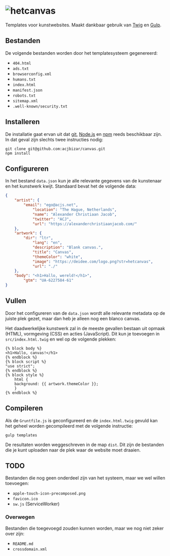 # ![hetcanvas](https://deidee.com/logo.png?str=hetcanvas)

Templates voor kunstwebsites. Maakt dankbaar gebruik van [Twig](https://twig.symfony.com/) en [Gulp](https://gulpjs.com/).

## Bestanden

De volgende bestanden worden door het templatesysteem gegenereerd:

- `404.html`
- `ads.txt`
- `browserconfig.xml`
- `humans.txt`
- `index.html`
- `manifest.json`
- `robots.txt`
- `sitemap.xml`
- `.well-known/security.txt`

## Installeren

De installatie gaat ervan uit dat [git](https://git-scm.com/), [Node.js](https://nodejs.org/) en [npm](https://www.npmjs.com/) reeds beschikbaar zijn. In dat geval zijn slechts twee instructies nodig:

```Shell
git clone git@github.com:acjbizar/canvas.git
npm install
```

## Configureren

In het bestand `data.json` kun je alle relevante gegevens van de kunstenaar en het kunstwerk kwijt. Standaard bevat het de volgende data:

```json
{
    "artist": {
        "email": "ego@acjs.net",
            "location": "The Hague, Netherlands",
            "name": "Alexander Christiaan Jacob",
            "twitter": "ACJ",
            "url": "https://alexanderchristiaanjacob.com/"
    },
    "artwork": {
        "dir": "ltr",
            "lang": "en",
            "description": "Blank canvas.",
            "title": "Canvas",
            "themeColor": "white",
            "image": "https://deidee.com/logo.png?str=hetcanvas",
            "url": "./"
    },
    "body": "<h1>Hallo, wereld!</h1>",
        "gtm": "UA-6227584-61"
}
```

## Vullen

Door het configureren van de `data.json` wordt alle relevante metadata op de juiste plek gezet, maar dan heb je alleen nog een blanco canvas.

Het daadwerkelijke kunstwerk zal in de meeste gevallen bestaan uit opmaak (HTML), vormgeving (CSS) en acties (JavaScript). Dit kun je toevoegen in `src/index.html.twig` en wel op de volgende plekken:

```twig
{% block body %}
<h1>Hallo, canvas!</h1>
{% endblock %}
{% block script %}
"use strict";
{% endblock %}
{% block style %}
    html {
    background: {{ artwork.themeColor }};
    }
{% endblock %}
```

## Compileren

Als de `Gruntfile.js` is geconfigureerd en de `index.html.twig` gevuld kan het geheel worden gecompileerd met de volgende instructie:

```Shell
gulp templates
```

De resultaten worden weggeschreven in de map `dist`. Dit zijn de bestanden die je kunt uploaden naar de plek waar de website moet draaien.

## TODO

Bestanden die nog geen onderdeel zijn van het systeem, maar we wel willen toevoegen:

- `apple-touch-icon-precomposed.png`
- `favicon.ico`
- `sw.js` (ServiceWorker)

### Overwegen

Bestanden die toegevoegd zouden kunnen worden, maar we nog niet zeker over zijn:

- ``README.md``
- ``crossdomain.xml``
